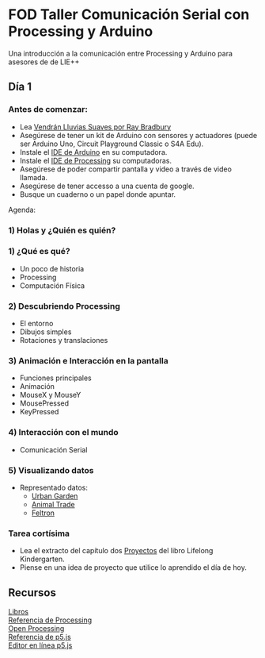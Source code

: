 # FOD Taller Comunicación Serial con Processing y Arduino
Una introducción a la comunicación entre Processing y Arduino para asesores de de LIE++

## Día 1
### Antes de comenzar:
- Lea [Vendrán Lluvias Suaves por Ray Bradbury](https://fundacionomardengo-my.sharepoint.com/:w:/g/personal/almacenamientofod_fod_ac_cr/EV-UjqhDavNNhG7g8odrig8Bmaf_doahvqkrc1Qu4SC0PQ?e=YvlgMH)
- Asegúrese de tener un kit de Arduino con sensores y actuadores (puede ser Arduino Uno, Circuit Playground Classic o S4A Edu).
- Instale el [IDE de Arduino](https://www.arduino.cc/en/Main/Software) en su computadora.
- Instale el [IDE de Processing](https://processing.org/download/) su computadoras.
- Asegúrese de poder compartir pantalla y video a través de video llamada.
- Asegúrese de tener accesso a una cuenta de google.
- Busque un cuaderno o un papel donde apuntar.

Agenda:
### 1) Holas y ¿Quién es quién?

### 1) ¿Qué es qué?
- Un poco de historia
- Processing
- Computación Física

### 2) Descubriendo Processing
- El entorno
- Dibujos simples
- Rotaciones y translaciones

### 3) Animación e Interacción en la pantalla
- Funciones principales
- Animación
- MouseX y MouseY
- MousePressed
- KeyPressed

### 4) Interacción con el mundo
- Comunicación Serial

### 5) Visualizando datos
- Representado datos:
  - [Urban Garden](https://fathom.info/urbag/)
  - [Animal Trade](https://www.nationalgeographic.com/animal-trade/#!)
  - [Feltron](http://feltron.com/Editorial.html)

### Tarea cortísima
  - Lea el extracto del capítulo dos [Proyectos](https://fundacionomardengo-my.sharepoint.com/:b:/g/personal/almacenamientofod_fod_ac_cr/EZQjU0qmZfdPj0fViZcIjUcBfI4BJrESuQ0YcOg-tEYAbQ?e=9v2JDW) del libro Lifelong Kindergarten.
  - Piense en una idea de proyecto que utilice lo aprendido el día de hoy. 

## Recursos
[Libros](https://fundacionomardengo-my.sharepoint.com/:f:/g/personal/almacenamientofod_fod_ac_cr/EsJ5glrhbW5MobYIGvkpOUkBaMXm4bc27qq9KECWlPO_pw?e=cs9aYn)<br>
[Referencia de Processing](https://processing.org/reference/)<br>
[Open Processing](https://www.openprocessing.org/)<br>
[Referencia de p5.js](https://p5js.org/es/reference/)<br>
[Editor en línea p5.js](https://editor.p5js.org/)<br>
